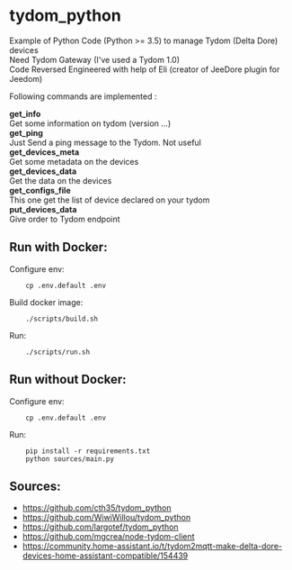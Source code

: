 # tydom_python

Example of Python Code (Python >= 3.5) to manage Tydom (Delta Dore) devices  
Need Tydom Gateway (I've used a Tydom 1.0)  
Code Reversed Engineered with help of Eli (creator of JeeDore plugin for Jeedom)  

Following commands are implemented :  

**get_info**  
Get some information on tydom (version ...)  
**get_ping**  
Just Send a ping message to the Tydom. Not useful  
**get_devices_meta**  
Get some metadata on the devices  
**get_devices_data**  
Get the data on the devices  
**get_configs_file**  
This one get the list of device declared on your tydom  
**put_devices_data**  
Give order to Tydom endpoint  

## Run with Docker:
Configure env:
```
    cp .env.default .env
```

Build docker image:
```
    ./scripts/build.sh
```

Run:
```
    ./scripts/run.sh
```

## Run without Docker:
Configure env:
```
    cp .env.default .env
```

Run:
```
    pip install -r requirements.txt
    python sources/main.py
```

## Sources: 
- https://github.com/cth35/tydom_python
- https://github.com/WiwiWillou/tydom_python
- https://github.com/largotef/tydom_python
- https://github.com/mgcrea/node-tydom-client
- https://community.home-assistant.io/t/tydom2mqtt-make-delta-dore-devices-home-assistant-compatible/154439